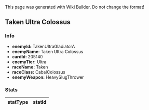 <span class="wiki-builder">This page was generated with Wiki Builder. Do not change the format!</span>

## Taken Ultra Colossus
### Info
* **enemyId:** TakenUltraGladiatorA
* **enemyName:** Taken Ultra Colossus
* **cardId:** 205140
* **enemyTier:** Ultra
* **raceName:** Taken
* **raceClass:** CabalColossus
* **enemyWeapon:** HeavySlugThrower

### Stats
statType | statId
-------- | ------

